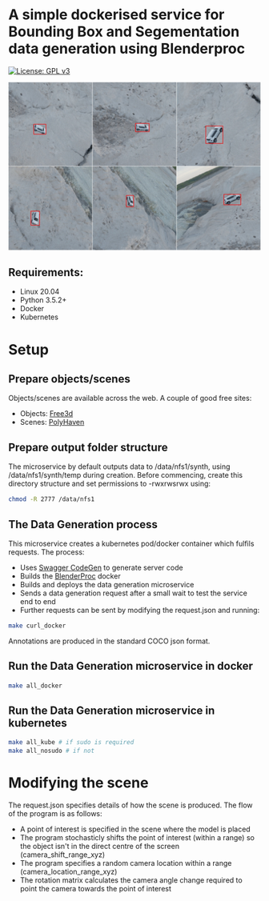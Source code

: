 # A simple dockerised service for Bounding Box and Segementation data generation using Blenderproc

[![License: GPL v3](https://img.shields.io/badge/License-GPLv3-blue.svg)](https://www.gnu.org/licenses/gpl-3.0)

<img src="./images/datagen-montage.png" alt="Labelled generated data" width="1000">

## Requirements:
- Linux 20.04
- Python 3.5.2+
- Docker
- Kubernetes

# Setup
## Prepare objects/scenes
Objects/scenes are available across the web. A couple of good free sites:
- Objects: [Free3d](https://free3d.com/)
- Scenes: [PolyHaven](https://polyhaven.com/)

## Prepare output folder structure
The microservice by default outputs data to /data/nfs1/synth, using /data/nfs1/synth/temp during creation. 
Before commencing, create this directory structure and set permissions to -rwxrwsrwx using:
````bash
chmod -R 2777 /data/nfs1
````

## The Data Generation process
This microservice creates a kubernetes pod/docker container which fulfils requests. The process:
 - Uses [Swagger CodeGen](https://swagger.io/tools/swagger-codegen/) to generate server code
 - Builds the [BlenderProc](https://hub.docker.com/r/blenderproc/blenderproc) docker
 - Builds and deploys the data generation microservice
 - Sends a data generation request after a small wait to test the service end to end
 - Further requests can be sent by modifying the request.json and running:
````bash
make curl_docker
````
Annotations are produced in the standard COCO json format.

## Run the Data Generation microservice in docker
````bash
make all_docker
````
## Run the Data Generation microservice in kubernetes
````bash
make all_kube # if sudo is required
make all_nosudo # if not
````

# Modifying the scene
The request.json specifies details of how the scene is produced. The flow of the program is as follows:
 - A point of interest is specified in the scene where the model is placed
 - The program stochasticly shifts the point of interest (within a range) so the object isn't in the direct centre of the screen (camera_shift_range_xyz)
 - The program specifies a random camera location within a range (camera_location_range_xyz)
 - The rotation matrix calculates the camera angle change required to point the camera towards the point of interest
